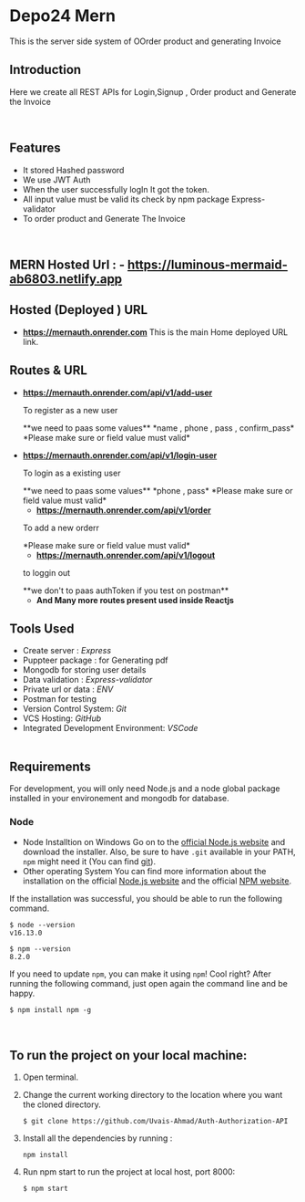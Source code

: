 # Depo24 Mern
This is the server side system of OOrder product and generating Invoice

## Introduction

Here we create all REST APIs for Login,Signup , Order product and Generate the Invoice 

<br/>

## Features
- It stored Hashed password
- We use JWT Auth
- When the user successfully logIn It got the token.
- All input value must be valid its check by npm package Express-validator
- To order product and Generate The Invoice
 

<br/>

## MERN Hosted Url : - **https://luminous-mermaid-ab6803.netlify.app**

## Hosted (Deployed ) URL
 - **https://mernauth.onrender.com**
 This is the main Home deployed URL link.

## Routes & URL

- **https://mernauth.onrender.com/api/v1/add-user**
  <p>To register as a new user</p>
  **we need to paas some values**
  *name , phone , pass , confirm_pass*
  *Please make sure or field value must valid*


- **https://mernauth.onrender.com/api/v1/login-user**
  <p>To login as a existing user</p>
  **we need to paas some values**
  *phone , pass*
  *Please make sure or field value must valid*
  <br/>
  
  - **https://mernauth.onrender.com/api/v1/order**
  <p>To add a new orderr</p>
  *Please make sure or field value must valid*
  <br/>
  
  - **https://mernauth.onrender.com/api/v1/logout**
  <p>to loggin out</p>
  **we don't to paas authToken if you test on postman**
  <br/>
  
  - **And Many more routes present used inside Reactjs**

## Tools Used
- Create server : *Express*
- Puppteer package : for Generating pdf
- Mongodb for storing user details
- Data validation : *Express-validator*
- Private url or data : *ENV*
- Postman for testing
- Version Control System: *Git*
- VCS Hosting: *GitHub*
- Integrated Development Environment: *VSCode*
  <br/>
  <br/>

## Requirements

For development, you will only need Node.js and a node global package installed in your environement and mongodb for database.

### Node

- Node Installtion on Windows
  Go on to the [official Node.js website](https://nodejs.org/en/) and download the installer. Also, be sure to have `.git` available in your PATH,
  `npm` might need it (You can find [git](https://git-scm.com/)).
- Other operating System
  You can find more information about the installation on the official [Node.js website](https://nodejs.org/en/) and the official [NPM website](https://www.npmjs.com/).

If the installation was successful, you should be able to run the following command.

```
$ node --version
v16.13.0

$ npm --version
8.2.0
```

If you need to update `npm`, you can make it using `npm`! Cool right? After running the following command, just open again the command line and be happy.

```
$ npm install npm -g

```

<br/>

## To run the project on your local machine:

1. Open terminal.

2. Change the current working directory to the location where you want the cloned directory.

   ```
   $ git clone https://github.com/Uvais-Ahmad/Auth-Authorization-API

   ```

3. Install all the dependencies by running :

   ```
   npm install

   ```

4. Run npm start to run the project at local host, port 8000:

   ```
   $ npm start

   ```

<br/>
